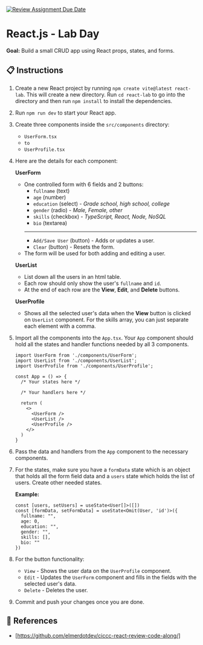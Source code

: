 [![Review Assignment Due Date](https://classroom.github.com/assets/deadline-readme-button-22041afd0340ce965d47ae6ef1cefeee28c7c493a6346c4f15d667ab976d596c.svg)](https://classroom.github.com/a/67tkS-6M)
# React.js - Lab Day

**Goal:** Build a small CRUD app using React props, states, and forms.

## 📋 Instructions

1. Create a new React project by running `npm create vite@latest react-lab`. This will create a new directory. Run `cd react-lab` to go into the directory and then run `npm install` to install the dependencies.
2. Run `npm run dev` to start your React app.
3. Create three components inside the `src/components` directory:

    - `UserForm.tsx`
    - `to`
    - `UserProfile.tsx`

4. Here are the details for each component:

    **UserForm**
    - One controlled form with 6 fields and 2 buttons:
        - `fullname` (text)
        - `age` (number)
        - `education` (select) - *Grade school, high school, college*
        - `gender` (radio) - *Male, Female, other*
        - `skills` (checkbox) - *TypeScript, React, Node, NoSQL*
        - `bio` (textarea)
        ---
        - `Add/Save User` (button) - Adds or updates a user.
        - `Clear` (button) - Resets the form.
    - The form will be used for both adding and editing a user.

    **UserList**
    - List down all the users in an html table.
    - Each row should only show the user's `fullname` and `id`.
    - At the end of each row are the **View**, **Edit**, and **Delete** buttons.

    **UserProfile**
    - Shows all the selected user's data when the **View** button is clicked on `UserList` component. For the skills array, you can just separate each element with a comma.

5. Import all the components into the `App.tsx`. Your `App` component should hold all the states and handler functions needed by all 3 components.

    ```tsx
    import UserForm from './components/UserForm';
    import UserList from './components/UserList';
    import UserProfile from './components/UserProfile';

    const App = () => {
      /* Your states here */

      /* Your handlers here */

      return (
        <>
          <UserForm />
          <UserList />
          <UserProfile />
        </>
      )
    }
    ```

6. Pass the data and handlers from the `App` component to the necessary components.
7. For the states, make sure you have a `formData` state which is an object that holds all the form field data and a `users` state which holds the list of users. Create other needed states.

    **Example:**

    ```tsx
    const [users, setUsers] = useState<User[]>([])
    const [formData, setFormData] = useState<Omit(User, 'id')>({
      fullname: "",
      age: 0,
      education: "",
      gender: "",
      skills: [],
      bio: ""
    })
    ```

8. For the button functionality:

    - `View` - Shows the user data on the `UserProfile` component.
    - `Edit` - Updates the `UserForm` component and fills in the fields with the selected user's data.
    - `Delete` - Deletes the user.

9. Commit and push your changes once you are done.

## 📖 References

- [https://github.com/elmerdotdev/ciccc-react-review-code-along/]
